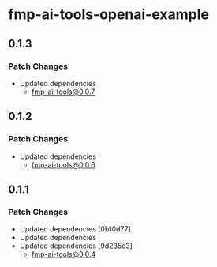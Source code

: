 # fmp-ai-tools-openai-example

## 0.1.3

### Patch Changes

- Updated dependencies
  - fmp-ai-tools@0.0.7

## 0.1.2

### Patch Changes

- Updated dependencies
  - fmp-ai-tools@0.0.6

## 0.1.1

### Patch Changes

- Updated dependencies [0b10d77]
- Updated dependencies
- Updated dependencies [9d235e3]
  - fmp-ai-tools@0.0.4
